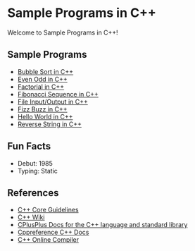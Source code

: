 # Sample Programs in C++

Welcome to Sample Programs in C++!

## Sample Programs

- [Bubble Sort in C++](https://github.com/TheRenegadeCoder/sample-programs/issues/1135)
- [Even Odd in C++](https://sample-programs.therenegadecoder.com/projects/even-odd/)
- [Factorial in C++](https://github.com/TheRenegadeCoder/sample-programs/issues/1237)
- [Fibonacci Sequence in C++](https://github.com/TheRenegadeCoder/sample-programs/issues/496)
- [File Input/Output in C++](https://therenegadecoder.com/code/file-io-in-c-plus-plus/)
- [Fizz Buzz in C++](https://github.com/TheRenegadeCoder/sample-programs/issues/1238)
- [Hello World in C++](https://therenegadecoder.com/code/hello-world-in-c-plus-plus/)
- [Reverse String in C++](https://github.com/TheRenegadeCoder/sample-programs/issues/419)

## Fun Facts

- Debut: 1985
- Typing: Static

## References

- [C++ Core Guidelines](http://isocpp.github.io/CppCoreGuidelines/CppCoreGuidelines)
- [C++ Wiki](https://en.wikipedia.org/wiki/C%2B%2B)
- [CPlusPlus Docs for the C++ language and standard library](http://www.cplusplus.com/)
- [Cppreference C++ Docs](https://en.cppreference.com/w/cpp)
- [C++ Online Compiler](http://cpp.sh/)
